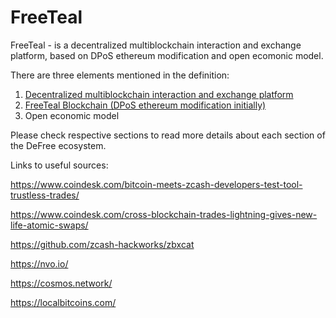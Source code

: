 # FreeTeal
FreeTeal - is a decentralized multiblockchain interaction and exchange platform, based on DPoS ethereum modification and open ecomonic model.

There are three elements mentioned in the definition:
1. [Decentralized multiblockchain interaction and exchange platform](https://github.com/defree-foundation-one/wiki/blob/master/multiblockchain_interaction_platform.md)
2. [FreeTeal Blockchain (DPoS ethereum modification initially)](https://github.com/freeteal-foundation-one/wiki/blob/master/blockchain.md)
3. Open economic model

Please check respective sections to read more details about each section of the DeFree ecosystem.




Links to useful sources:

https://www.coindesk.com/bitcoin-meets-zcash-developers-test-tool-trustless-trades/

https://www.coindesk.com/cross-blockchain-trades-lightning-gives-new-life-atomic-swaps/

https://github.com/zcash-hackworks/zbxcat

https://nvo.io/

https://cosmos.network/

https://localbitcoins.com/
